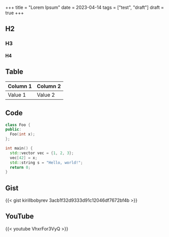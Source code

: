 +++
title = "Lorem Ipsum"
date = 2023-04-14
tags = ["test", "draft"]
draft = true
+++

## H2

### H3

#### H4

## Table

| Column 1 | Column 2 |
| --- | --- |
| Value 1 | Value 2 |

## Code

```c++
class Foo {
public:
  Foo(int x);
};

int main() {
  std::vector vec = {1, 2, 3};
  vec[42] = x;
  std::string s = "Hello, world!";
  return 0;
}
```

## Gist

{{< gist kirillbobyrev 3acb1f32d9333d91c12046df7672bf4b >}}

## YouTube

{{< youtube VhxrFor3VyQ >}}
